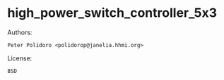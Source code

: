 # high_power_switch_controller_5x3

Authors:

    Peter Polidoro <polidorop@janelia.hhmi.org>

License:

    BSD

